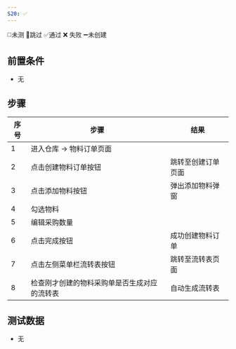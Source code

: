 ```yaml
---
S20: ✅
---
```

◻️未测    🚫跳过     ✅通过    ❌ 失败    ➖未创建

## 前置条件

- 无

## 步骤

| 序号  | 步骤                     | 结果        |
| --- | ---------------------- | --------- |
| 1   | 进入仓库 -> 物料订单页面         |           |
| 2   | 点击创建物料订单按钮             | 跳转至创建订单页面 |
| 3   | 点击添加物料按钮               | 弹出添加物料弹窗  |
| 4   | 勾选物料                   |           |
| 5   | 编辑采购数量                 |           |
| 6   | 点击完成按钮                 | 成功创建物料订单  |
| 7   | 点击左侧菜单栏流转表按钮           | 跳转至流转表页面  |
| 8   | 检查刚才创建的物料采购单是否生成对应的流转表 | 自动生成流转表   |

## 测试数据

- 无
